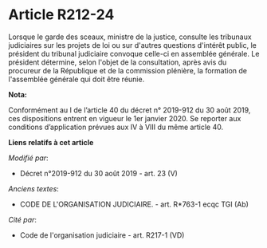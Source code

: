 # Article R212-24

Lorsque le garde des sceaux, ministre de la justice, consulte les   tribunaux judiciaires sur les projets de loi ou sur
d'autres questions d'intérêt public, le président du tribunal judiciaire convoque celle-ci en assemblée générale. Le
président détermine, selon l'objet de la consultation, après avis du procureur de la République et de la commission plénière,
la formation de l'assemblée générale qui doit être réunie.

**Nota:**

Conformément au I de l’article 40 du décret n° 2019-912 du 30 août 2019, ces dispositions entrent en vigueur le 1er janvier
2020. Se reporter aux conditions d’application prévues aux IV à VIII du même article 40.

**Liens relatifs à cet article**

_Modifié par_:

  - Décret n°2019-912 du 30 août 2019 - art. 23 (V)

_Anciens textes_:

  - CODE DE L'ORGANISATION JUDICIAIRE. - art. R*763-1 ecqc TGI (Ab)

_Cité par_:

  - Code de l'organisation judiciaire - art. R217-1 (VD)
